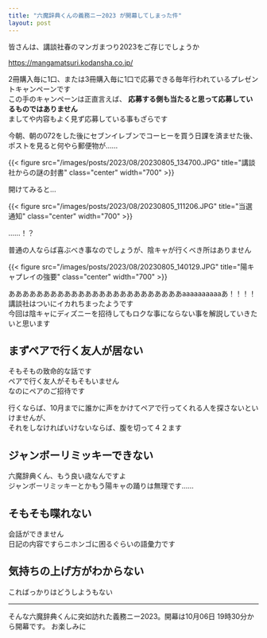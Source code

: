 ```yaml
---
title: "六魔辞典くんの義務ニー2023 が開幕してしまった件"
layout: post
---
```


皆さんは、講談社春のマンガまつり2023をご存じでしょうか

https://mangamatsuri.kodansha.co.jp/

2冊購入毎に1口、または3冊購入毎に1口で応募できる毎年行われているプレゼントキャンペーンです  
この手のキャンペーンは正直言えば、 **応募する側も当たると思って応募しているものではありません**  
ましてや内容もよく見ず応募している事もざらです  

今朝、朝の072をした後にセブンイレブンでコーヒーを買う日課を済ませた後、  
ポストを見ると何やら郵便物が……  

{{< figure src="/images/posts/2023/08/20230805_134700.JPG" title="講談社からの謎の封書" class="center" width="700" >}}

開けてみると…  

{{< figure src="/images/posts/2023/08/20230805_111206.JPG" title="当選通知" class="center" width="700" >}}
  
  
……！？  
  
普通の人ならば喜ぶべき事なのでしょうが、陰キャが行くべき所はありません  
  
  
{{< figure src="/images/posts/2023/08/20230805_140129.JPG" title="陽キャプレイの強要" class="center" width="700" >}}
  
  
あああああああああああああああああああああああああaaaaaaaaaaあ！！！！  
講談社はついにイカれちまったようです  
今回は陰キャにディズニーを招待してもロクな事にならない事を解説していきたいと思います  

## まずペアで行く友人が居ない

そもそもの致命的な話です  
ペアで行く友人がそもそもいません  
なのにペアのご招待です  
  
行くならば、10月までに誰かに声をかけてペアで行ってくれる人を探さないといけませんが、  
それをしなければいけないならば、腹を切って４２ます  

## ジャンボーリミッキーできない

六魔辞典くん、もう良い歳なんですよ  
ジャンボーリミッキーとかもう陽キャの踊りは無理です……

## そもそも喋れない

会話ができません  
日記の内容ですらニホンゴに困るぐらいの語彙力です  

## 気持ちの上げ方がわからない

こればっかりはどうしようもない

---



そんな六魔辞典くんに突如訪れた義務ニー2023。開幕は10月06日 19時30分から開幕です。
お楽しみに

